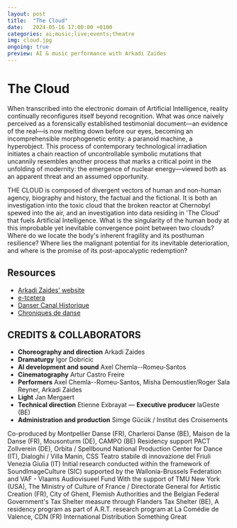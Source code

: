 ```yaml
---
layout: post
title:  "The Cloud"
date:   2024-05-16 17:00:00 +0100
categories: ai;music;live;events;theatre
img: cloud.jpg
ongoing: true
preview: AI & music performance with Arkadi Zaides
---
```



# The Cloud

When transcribed into the electronic domain of Artificial Intelligence, reality continually reconfigures itself beyond recognition. What was once naively perceived as a forensically established testimonial document—an evidence of the real—is now melting down before our eyes, becoming an incomprehensible morphogenetic entity: a paranoid machine, a hyperobject. This process of contemporary technological irradiation initiates a chain reaction of uncontrollable symbolic mutations that uncannily resembles another process that marks a critical point in the unfolding of modernity: the emergence of nuclear energy—viewed both as an apparent threat and an assumed opportunity.

THE CLOUD is composed of divergent vectors of human and non-human agency, biography and history, the factual and the fictional. It is both an investigation into the toxic cloud that the broken reactor at Chernobyl spewed into the air, and an investigation into data residing in 'The Cloud' that fuels Artificial Intelligence. What is the singularity of the human body at this improbable yet inevitable convergence point between two clouds? Where do we locate the body's inherent fragility and its posthuman resilience? Where lies the malignant potential for its inevitable deterioration, and where is the promise of its post-apocalyptic redemption?

## Resources

- [Arkadi Zaides' website](https://arkadizaides.com/the-cloud)
- [e-tcetera](https://e-tcetera.be/arkadi-zaides-lageste-the-cloud/)
- [Danser Canal Historique](https://dansercanalhistorique.fr/?q=content%2Fcloud-d-arkadi-zaides)
- [Chroniques de danse](https://www.chroniquesdedanse.com/critiques/the-cloud/)

## CREDITS & COLLABORATORS
- **Choreography and direction** Arkadi Zaides
- **Dramaturgy** Igor Dobricic
- **AI development and sound** Axel Chemla--Romeu-Santos
- **Cinematography** Artur Castro Freire
- **Performers** Axel Chemla--Romeu-Santos, Misha Demoustier/Roger Sala Reyner, Arkadi Zaides
- **Light** Jan Mergaert
- **Technical direction** Etienne Exbrayat
— **Executive producer** laGeste (BE)
- **Administration and production** Simge Gücük / Institut des Croisements

Co-produced by Montpellier Danse (FR), Charleroi Danse (BE), Maison de la Danse (FR), Mousonturm (DE), CAMPO (BE) Residency support PACT Zollverein (DE), Orbita / Spellbound National Production Center for Dance (IT), Dialoghi / Villa Manin, CSS Teatro stabile di innovazione del Friuli Venezia Giulia (IT) Initial research conducted within the framework of SoundImageCulture (SIC) supported by the Wallonia-Brussels Federation and VAF - Vlaams Audiovisueel Fund With the support of TMU New York (USA), The Ministry of Culture of France / Directorate General for Artistic Creation (FR), City of Ghent, Flemish Authorities and the Belgian Federal Government's Tax Shelter measure through Flanders Tax Shelter (BE), A residency program as part of A.R.T. research program at La Comédie de Valence, CDN (FR) International Distribution Something Great